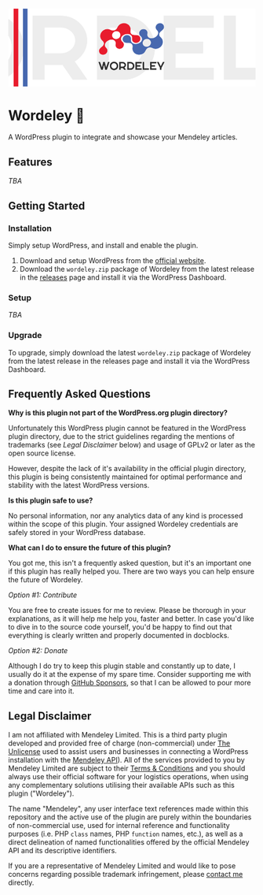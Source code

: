 ![A blue delivery truck on the road.](docs/img/wordeley-repo.png)

# Wordeley 🔬

A WordPress plugin to integrate and showcase your Mendeley articles.

## Features

_TBA_

## Getting Started

### Installation

Simply setup WordPress, and install and enable the plugin.

1. Download and setup WordPress from the [official website](https://www.wordpress.org/).
1. Download the `wordeley.zip` package of Wordeley from the latest release in the [releases](https://github.com/alexandrosraikos/wordeley/releases) page and install it via the WordPress Dashboard.

### Setup

_TBA_

### Upgrade

To upgrade, simply download the latest `wordeley.zip` package of Wordeley from the latest release in the releases page and install it via the WordPress Dashboard.

## Frequently Asked Questions

**Why is this plugin not part of the WordPress.org plugin directory?**

Unfortunately this WordPress plugin cannot be featured in the WordPress plugin directory, due to the strict guidelines regarding the mentions of trademarks (see _Legal Disclaimer_ below) and usage of GPLv2 or later as the open source license.

However, despite the lack of it's availability in the official plugin directory, this plugin is being consistently maintained for optimal performance and stability with the latest WordPress versions.

**Is this plugin safe to use?**

No personal information, nor any analytics data of any kind is processed within the scope of this plugin. Your assigned Wordeley credentials are safely stored in your WordPress database.

**What can I do to ensure the future of this plugin?**

You got me, this isn't a frequently asked question, but it's an important one if this plugin has really helped you. There are two ways you can help ensure the future of Wordeley.

_Option #1: Contribute_

You are free to create issues for me to review. Please be thorough in your explanations, as it will help me help you, faster and better. In case you'd like to dive in to the source code yourself, you'd be happy to find out that everything is clearly written and properly documented in docblocks.

_Option #2: Donate_

Although I do try to keep this plugin stable and constantly up to date, I usually do it at the expense of my spare time. Consider supporting me with a donation through [GitHub Sponsors](https://github.com/sponsors/alexandrosraikos), so that I can be allowed to pour more time and care into it.

## Legal Disclaimer

I am not affiliated with Mendeley Limited. This is a third party plugin developed and provided free of charge (non-commercial) under [The Unlicense](https://unlicense.org) used to assist users and businesses in connecting a WordPress installation with the [Mendeley API](https://dev.mendeley.com)). All of the services provided to you by Mendeley Limited are subject to their [Terms & Conditions](https://www.mendeley.com/terms/) and you should always use their official software for your logistics operations, when using any complementary solutions utilising their available APIs such as this plugin ("Wordeley").

The name "Mendeley", any user interface text references made within this repository and the active use of the plugin are purely within the boundaries of non-commercial use, used for internal reference and functionality purposes (i.e. PHP `class` names, PHP `function` names, etc.), as well as a direct delineation of named functionalities offered by the official Mendeley API and its descriptive identifiers.

If you are a representative of Mendeley Limited and would like to pose concerns regarding possible trademark infringement, please [contact me](https://www.araikos.gr/en/contact) directly.
